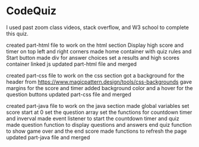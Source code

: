 # CodeQuiz
I used past zoom class videos, stack overflow, and W3 school to complete this quiz. 

created part-html file to work on the html section
Display high score and timer on top left and right corners
made home container with quiz rules and Start button
made div for answer choices
set a results and high scores container
linked js
updated part-html file and merged

created part-css file to work on the css section
got a background for the header from https://www.magicpattern.design/tools/css-backgrounds
gave margins for the score and timer
added background color and a hover for the question buttons 
updated part-css file and merged

created part-java file to work on the java section
made global variables
set score start at 0
set the question array
set the functions for countdown timer and inverval
made event listener to start the countdown timer and quiz
made question function to display questions and answers
end quiz function to show game over and the end score
made functions to refresh the page 
updated part-java file and merged
